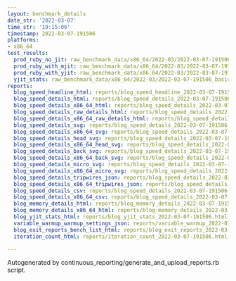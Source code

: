 ```yaml
---
layout: benchmark_details
date_str: '2022-03-07'
time_str: '19:15:06'
timestamp: 2022-03-07-191506
platforms:
- x86_64
test_results:
  prod_ruby_no_jit: raw_benchmark_data/x86_64/2022-03/2022-03-07-191506_basic_benchmark_prod_ruby_no_jit.json
  prod_ruby_with_mjit: raw_benchmark_data/x86_64/2022-03/2022-03-07-191506_basic_benchmark_prod_ruby_with_mjit.json
  prod_ruby_with_yjit: raw_benchmark_data/x86_64/2022-03/2022-03-07-191506_basic_benchmark_prod_ruby_with_yjit.json
  yjit_stats: raw_benchmark_data/x86_64/2022-03/2022-03-07-191506_basic_benchmark_yjit_stats.json
reports:
  blog_speed_headline_html: reports/blog_speed_headline_2022-03-07-191506.html
  blog_speed_details_html: reports/blog_speed_details_2022-03-07-191506.html
  blog_speed_details_x86_64_html: reports/blog_speed_details_2022-03-07-191506.x86_64.html
  blog_speed_details_raw_details_html: reports/blog_speed_details_2022-03-07-191506.raw_details.html
  blog_speed_details_x86_64_raw_details_html: reports/blog_speed_details_2022-03-07-191506.x86_64.raw_details.html
  blog_speed_details_svg: reports/blog_speed_details_2022-03-07-191506.svg
  blog_speed_details_x86_64_svg: reports/blog_speed_details_2022-03-07-191506.x86_64.svg
  blog_speed_details_head_svg: reports/blog_speed_details_2022-03-07-191506.head.svg
  blog_speed_details_x86_64_head_svg: reports/blog_speed_details_2022-03-07-191506.x86_64.head.svg
  blog_speed_details_back_svg: reports/blog_speed_details_2022-03-07-191506.back.svg
  blog_speed_details_x86_64_back_svg: reports/blog_speed_details_2022-03-07-191506.x86_64.back.svg
  blog_speed_details_micro_svg: reports/blog_speed_details_2022-03-07-191506.micro.svg
  blog_speed_details_x86_64_micro_svg: reports/blog_speed_details_2022-03-07-191506.x86_64.micro.svg
  blog_speed_details_tripwires_json: reports/blog_speed_details_2022-03-07-191506.tripwires.json
  blog_speed_details_x86_64_tripwires_json: reports/blog_speed_details_2022-03-07-191506.x86_64.tripwires.json
  blog_speed_details_csv: reports/blog_speed_details_2022-03-07-191506.csv
  blog_speed_details_x86_64_csv: reports/blog_speed_details_2022-03-07-191506.x86_64.csv
  blog_memory_details_html: reports/blog_memory_details_2022-03-07-191506.html
  blog_memory_details_x86_64_html: reports/blog_memory_details_2022-03-07-191506.x86_64.html
  blog_yjit_stats_html: reports/blog_yjit_stats_2022-03-07-191506.html
  variable_warmup_warmup_settings_json: reports/variable_warmup_2022-03-07-191506.warmup_settings.json
  blog_exit_reports_bench_list_html: reports/blog_exit_reports_2022-03-07-191506.bench_list.html
  iteration_count_html: reports/iteration_count_2022-03-07-191506.html

---
```

Autogenerated by continuous_reporting/generate_and_upload_reports.rb script.
